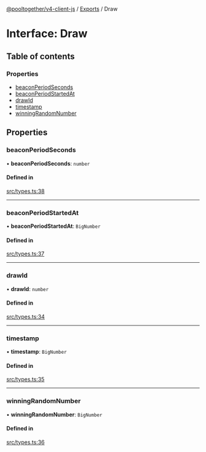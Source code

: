 [@pooltogether/v4-client-js](../) / [Exports](../modules) / Draw

# Interface: Draw

## Table of contents

### Properties

- [beaconPeriodSeconds](Draw#beaconperiodseconds)
- [beaconPeriodStartedAt](Draw#beaconperiodstartedat)
- [drawId](Draw#drawid)
- [timestamp](Draw#timestamp)
- [winningRandomNumber](Draw#winningrandomnumber)

## Properties

### beaconPeriodSeconds

• **beaconPeriodSeconds**: `number`

#### Defined in

[src/types.ts:38](https://github.com/pooltogether/v4-client-js/blob/d352428/src/types.ts#L38)

---

### beaconPeriodStartedAt

• **beaconPeriodStartedAt**: `BigNumber`

#### Defined in

[src/types.ts:37](https://github.com/pooltogether/v4-client-js/blob/d352428/src/types.ts#L37)

---

### drawId

• **drawId**: `number`

#### Defined in

[src/types.ts:34](https://github.com/pooltogether/v4-client-js/blob/d352428/src/types.ts#L34)

---

### timestamp

• **timestamp**: `BigNumber`

#### Defined in

[src/types.ts:35](https://github.com/pooltogether/v4-client-js/blob/d352428/src/types.ts#L35)

---

### winningRandomNumber

• **winningRandomNumber**: `BigNumber`

#### Defined in

[src/types.ts:36](https://github.com/pooltogether/v4-client-js/blob/d352428/src/types.ts#L36)
